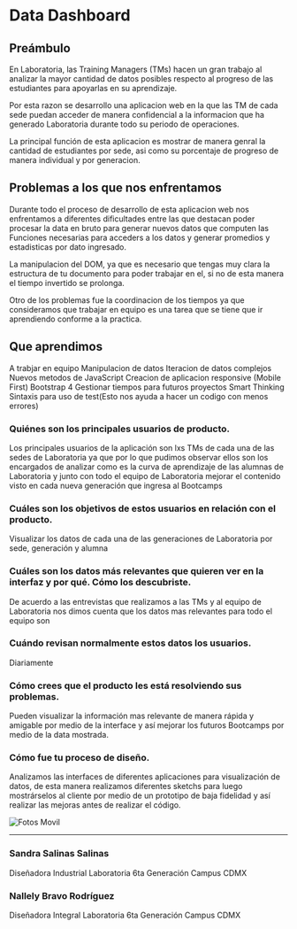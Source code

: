 # Data Dashboard

## Preámbulo

En Laboratoria, las Training Managers (TMs) hacen un gran trabajo al analizar la
mayor cantidad de datos posibles respecto al progreso de las estudiantes para
apoyarlas en su aprendizaje.

Por esta razon se desarrollo una aplicacion web en la que las TM de cada sede puedan acceder
de manera confidencial a la informacion que ha generado Laboratoria durante todo su periodo
de operaciones.

La principal función de esta aplicacion es mostrar de manera genral la cantidad de estudiantes por sede,
asi como su porcentaje de progreso de manera individual y por generacion.

## Problemas a los que nos enfrentamos

Durante todo el proceso de desarrollo de esta aplicacion web nos enfrentamos a diferentes dificultades
entre las que destacan poder procesar la data en bruto para generar nuevos datos que computen las Funciones
necesarias para acceders a los datos y generar promedios y estadisticas por dato ingresado.

La manipulacion del DOM, ya que es necesario que tengas muy clara la estructura de tu documento para poder trabajar en el,
si no de esta manera el tiempo invertido se prolonga.

Otro de los problemas fue la coordinacion de los tiempos ya que consideramos que trabajar en equipo es una tarea que se tiene
que ir aprendiendo conforme a la practica.

## Que aprendimos

A trabjar en equipo
Manipulacion de datos
Iteracion de datos complejos
Nuevos metodos de JavaScript
Creacion de aplicacion responsive (Mobile First)
Bootstrap 4
Gestionar tiempos para futuros proyectos
Smart Thinking
Sintaxis para uso de test(Esto nos ayuda a hacer un codigo con menos errores)


### Quiénes son los principales usuarios de producto.
Los principales usuarios de la aplicación son lxs TMs de cada una de las sedes de Laboratoria
ya que por lo que pudimos observar ellos son los encargados de analizar como es la curva
de aprendizaje de las alumnas de Laboratoria y junto con todo el equipo de Laboratoria mejorar
el contenido visto en cada nueva generación que ingresa al Bootcamps

### Cuáles son los objetivos de estos usuarios en relación con el producto.
Visualizar los datos de cada una de las generaciones de Laboratoria por sede, generación y alumna

### Cuáles son los datos más relevantes que quieren ver en la interfaz y por qué. Cómo los descubriste.
De acuerdo a las entrevistas que realizamos a las TMs y al equipo de Laboratoria nos dimos cuenta
que los datos mas relevantes para todo el equipo son

### Cuándo revisan normalmente estos datos los usuarios.
Diariamente

### Cómo crees que el producto les está resolviendo sus problemas.
Pueden visualizar la información mas relevante de manera rápida y amigable por medio de la interface y así
mejorar los futuros Bootcamps por medio de la data mostrada.

### Cómo fue tu proceso de diseño.
Analizamos las interfaces de diferentes aplicaciones para visualización de datos, de esta manera realizamos diferentes
sketchs para luego mostrárselos al cliente por medio de un prototipo de baja fidelidad y así realizar las mejoras antes de
realizar el código.

![Fotos Movil](https://goo.gl/9HDgHT)


****

### Sandra Salinas Salinas
Diseñadora Industrial
Laboratoria 6ta Generación
Campus CDMX

### Nallely Bravo Rodríguez
Diseñadora Integral
Laboratoria 6ta Generación
Campus CDMX
